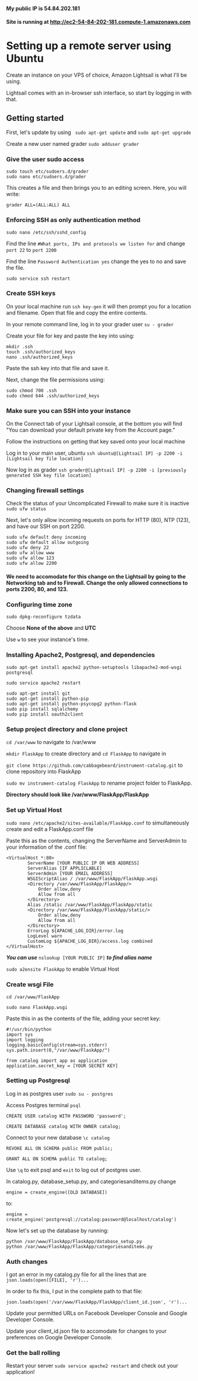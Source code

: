 #### My public IP is 54.84.202.181

#### Site is running at http://ec2-54-84-202-181.compute-1.amazonaws.com

# Setting up a remote server using Ubuntu

Create an instance on your VPS of choice, Amazon Lightsail is what I'll be using.

Lightsail comes with an in-browser ssh interface, so start by logging in with that.

## Getting started

First, let's update by using ``` sudo apt-get update``` and ```sudo apt-get upgrade```

Create a new user named grader ```sudo adduser grader```

### Give the user sudo access 

```
sudo touch etc/sudoers.d/grader
sudo nano etc/sudoers.d/grader
```
This creates a file and then brings you to an editing screen. Here, you will write: 
```
grader ALL=(ALL:ALL) ALL
```

### Enforcing SSH as only authentication method

```sudo nano /etc/ssh/sshd_config```

Find the line ```#What ports, IPs and protocols we listen for``` and change ```port 22``` to ```port 2200```


Find the line ```Password Authentication yes``` change the yes to no and save the file.

```sudo service ssh restart```

### Create SSH keys

On your local machine run ```ssh key-gen``` it will then prompt you for a location and filename. Open that file and copy the entire contents. 

In your remote command line, log in to your grader user ```su - grader```

Create your file for key and paste the key into using:

```
mkdir .ssh
touch .ssh/authorized_keys
nano .ssh/authorized_keys
```
Paste the ssh key into that file and save it.

Next, change the file permissions using:
```
sudo chmod 700 .ssh
sudo chmod 644 .ssh/authorized_keys
```

### Make sure you can SSH into your instance
On the Connect tab of your Lightsail console, at the bottom you will find "You can download your default private key from the Account page."

Follow the instructions on getting that key saved onto your local machine

Log in to your main user, ubuntu ```ssh ubuntu@[Lightsail IP] -p 2200 -i [Lightsail key file location]```

Now log in as grader ```ssh grader@[Lightsail IP] -p 2200 -i [previously generated SSH key file location]```

### Changing firewall settings

Check the status of your Uncomplicated Firewall to make sure it is inactive ```sudo ufw status```

Next, let's only allow incoming requests on ports for HTTP (80), NTP (123), and have our SSH on port 2200.
```
sudo ufw default deny incoming
sudo ufw default allow outgoing
sudo ufw deny 22
sudo ufw allow www
sudo ufw allow 123
sudo ufw allow 2200
```

#### We need to accomodate for this change on the Lightsail by going to the Networking tab and to Firewall. Change the only allowed connections to ports 2200, 80, and 123.

### Configuring time zone

```sudo dpkg-reconfigure tzdata```

Choose **None of the above** and **UTC**

Use ```w``` to see your instance's time.

### Installing Apache2, Postgresql, and dependencies

```sudo apt-get install apache2 python-setuptools libapache2-mod-wsgi postgresql```

```sudo service apache2 restart```

```
sudo apt-get install git
sudo apt-get install python-pip
sudo apt-get install python-psycopg2 python-flask 
sudo pip install sqlalchemy
sudo pip install oauth2client
```

### Setup project directory and clone project

 ```cd /var/www``` to navigate to /var/www
 
 ```mkdir FlaskApp``` to create directory and ```cd FlaskApp``` to navigate in
 
 ```git clone https://github.com/cabbagebeard/instrument-catalog.git``` to clone repository into FlaskApp
 
 ```sudo mv instrument-catalog FlaskApp``` to rename project folder to FlaskApp. 
 
 **Directory should look like /var/www/FlaskApp/FlaskApp**

### Set up Virtual Host

```sudo nano /etc/apache2/sites-available/FlaskApp.conf``` to simultaneously create and edit a FlaskApp.conf file

Paste this as the contents, changing the ServerName and ServerAdmin to your information
of the .conf file: 
```
<VirtualHost *:80>
		ServerName [YOUR PUBLIC IP OR WEB ADDRESS]
		ServerAlias [IF APPLICLABLE]
		ServerAdmin [YOUR EMAIL ADDRESS]
		WSGIScriptAlias / /var/www/FlaskApp/FlaskApp.wsgi
		<Directory /var/www/FlaskApp/FlaskApp/>
			Order allow,deny
			Allow from all
		</Directory>
		Alias /static /var/www/FlaskApp/FlaskApp/static
		<Directory /var/www/FlaskApp/FlaskApp/static/>
			Order allow,deny
			Allow from all
		</Directory>
		ErrorLog ${APACHE_LOG_DIR}/error.log
		LogLevel warn
		CustomLog ${APACHE_LOG_DIR}/access.log combined
</VirtualHost> 
```
***You can use*** ```nslookup [YOUR PUBLIC IP]``` ***to find alias name***

```sudo a2ensite FlaskApp``` to enable Virtual Host


### Create wsgi File

```cd /var/www/FlaskApp```

```sudo nano FlaskApp.wsgi```

Paste this in as the contents of the file, adding your secret key:
```
#!/usr/bin/python
import sys
import logging
logging.basicConfig(stream=sys.stderr)
sys.path.insert(0,"/var/www/FlaskApp/")

from catalog import app as application
application.secret_key = [YOUR SECRET KEY]
```
### Setting up Postgresql

Log in as postgres user ```sudo su - postgres```

Access Postgres terminal ```psql```

```CREATE USER catalog WITH PASSWORD 'password';```

```CREATE DATABASE catalog WITH OWNER catalog;```

Connect to your new database ```\c catalog```

```REVOKE ALL ON SCHEMA public FROM public;```

```GRANT ALL ON SCHEMA public TO catalog;```

Use ```\q``` to exit psql and ```exit``` to log out of postgres user.

In catalog.py, database_setup.py, and categoriesanditems.py change 

```engine = create_engine([OLD DATABASE])```

to:

```engine = create_engine('postgresql://catalog:password@localhost/catalog')```

Now let's set up the database by running:
```
python /var/www/FlaskApp/FlaskApp/database_setup.py
python /var/www/FlaskApp/FlaskApp/categoriesanditems.py
```
### Auth changes

I got an error in my catalog.py file for all the lines that are ```json.loads(open([FILE], 'r')...```

In order to fix this, I put in the complete path to that file:

```json.loads(open('/var/www/FlaskApp/FlaskApp/client_id.json', 'r')...```

Update your permitted URLs on Facebook Developer Console and Google Developer Console.

Update your client_id.json file to accomodate for changes to your preferences on Google Developer Console.

### Get the ball rolling

Restart your server ```sudo service apache2 restart``` and check out your application!
